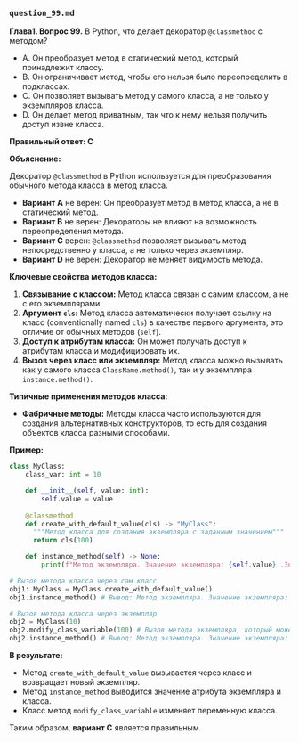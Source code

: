 ### `question_99.md`

**Глава1. Вопрос 99.** В Python, что делает декоратор `@classmethod` с методом?

- A. Он преобразует метод в статический метод, который принадлежит классу.
- B. Он ограничивает метод, чтобы его нельзя было переопределить в подклассах.
- C. Он позволяет вызывать метод у самого класса, а не только у экземпляров класса.
- D. Он делает метод приватным, так что к нему нельзя получить доступ извне класса.

**Правильный ответ: C**

**Объяснение:**

Декоратор `@classmethod` в Python используется для преобразования обычного метода класса в метод класса.

*   **Вариант A** не верен: Он преобразует метод в метод класса, а не в статический метод.
*   **Вариант B** не верен: Декораторы не влияют на возможность переопределения метода.
*   **Вариант C** верен: `@classmethod` позволяет вызывать метод непосредственно у класса, а не только через экземпляр.
*   **Вариант D** не верен: Декоратор не меняет видимость метода.

**Ключевые свойства методов класса:**

1.  **Связывание с классом:**  Метод класса связан с самим классом, а не с его экземплярами.
2.  **Аргумент `cls`:** Метод класса автоматически получает ссылку на класс (conventionally named `cls`) в качестве первого аргумента, это отличие от обычных методов (`self`).
3.  **Доступ к атрибутам класса:** Он может получать доступ к атрибутам класса и модифицировать их.
4.  **Вызов через класс или экземпляр:** Метод класса можно вызывать как у самого класса `ClassName.method()`, так и у экземпляра `instance.method()`.

**Типичные применения методов класса:**

*   **Фабричные методы:** Методы класса часто используются для создания альтернативных конструкторов, то есть для создания объектов класса разными способами.

**Пример:**

```python
class MyClass:
    class_var: int = 10

    def __init__(self, value: int):
        self.value = value
    
    @classmethod
    def create_with_default_value(cls) -> "MyClass":
      """Метод класса для создания экземпляра с заданным значением"""
      return cls(100)

    def instance_method(self) -> None:
        print(f"Метод экземпляра. Значение экземпляра: {self.value} .Значение переменной класса: {MyClass.class_var}")

# Вызов метода класса через сам класс
obj1: MyClass = MyClass.create_with_default_value()
obj1.instance_method() # Вывод: Метод экземпляра. Значение экземпляра: 100 .Значение переменной класса: 10

# Вызов метода класса через экземпляр
obj2 = MyClass(10)
obj2.modify_class_variable(100) # Вызов метода экземпляра, который может модифицировать переменную класса.
obj2.instance_method() # Вывод: Метод экземпляра. Значение экземпляра: 10 .Значение переменной класса: 100
```
**В результате:**
*   Метод `create_with_default_value` вызывается через класс и возвращает новый экземпляр.
*   Метод `instance_method` выводится значение атрибута экземпляра и класса.
*   Класс метод `modify_class_variable` изменяет переменную класса.

Таким образом, **вариант C** является правильным.
